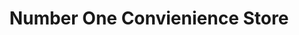 ---
title: "Number One Convienience Store"
url: /keighley/number-one-convienience-store/
shop: convenience
---